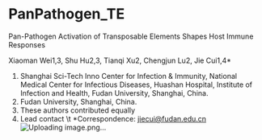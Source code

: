 # PanPathogen_TE
Pan-Pathogen Activation of Transposable Elements Shapes Host Immune Responses

Xiaoman Wei1,3, Shu Hu2,3, Tianqi Xu2, Chengjun Lu2, Jie Cui1,4*
1. Shanghai Sci-Tech Inno Center for Infection & Immunity, National Medical Center for Infectious Diseases, Huashan Hospital, Institute of Infection and Health, Fudan University, Shanghai, China.
2. Fudan University, Shanghai, China.
3. These authors contributed equally
4. Lead contact \t
*Correspondence: jiecui@fudan.edu.cn
![Uploading image.png…]()
